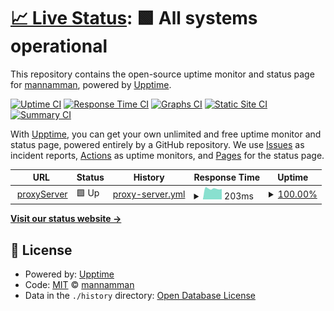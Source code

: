 # [📈 Live Status](https://mannamman.github.io/namthplaygroundMonitor): <!--live status--> **🟩 All systems operational**

This repository contains the open-source uptime monitor and status page for [mannamman](https://mannamman.github.io/namthplaygroundMonitor), powered by [Upptime](https://github.com/upptime/upptime).

[![Uptime CI](https://github.com/mannamman/namthplaygroundMonitor/workflows/Uptime%20CI/badge.svg)](https://github.com/mannamman/namthplaygroundMonitor/actions?query=workflow%3A%22Uptime+CI%22)
[![Response Time CI](https://github.com/mannamman/namthplaygroundMonitor/workflows/Response%20Time%20CI/badge.svg)](https://github.com/mannamman/namthplaygroundMonitor/actions?query=workflow%3A%22Response+Time+CI%22)
[![Graphs CI](https://github.com/mannamman/namthplaygroundMonitor/workflows/Graphs%20CI/badge.svg)](https://github.com/mannamman/namthplaygroundMonitor/actions?query=workflow%3A%22Graphs+CI%22)
[![Static Site CI](https://github.com/mannamman/namthplaygroundMonitor/workflows/Static%20Site%20CI/badge.svg)](https://github.com/mannamman/namthplaygroundMonitor/actions?query=workflow%3A%22Static+Site+CI%22)
[![Summary CI](https://github.com/mannamman/namthplaygroundMonitor/workflows/Summary%20CI/badge.svg)](https://github.com/mannamman/namthplaygroundMonitor/actions?query=workflow%3A%22Summary+CI%22)

With [Upptime](https://upptime.js.org), you can get your own unlimited and free uptime monitor and status page, powered entirely by a GitHub repository. We use [Issues](https://github.com/mannamman/namthplaygroundMonitor/issues) as incident reports, [Actions](https://github.com/mannamman/namthplaygroundMonitor/actions) as uptime monitors, and [Pages](https://mannamman.github.io/namthplaygroundMonitor) for the status page.

<!--start: status pages-->
<!-- This summary is generated by Upptime (https://github.com/upptime/upptime) -->
<!-- Do not edit this manually, your changes will be overwritten -->
<!-- prettier-ignore -->
| URL | Status | History | Response Time | Uptime |
| --- | ------ | ------- | ------------- | ------ |
| <img alt="" src="https://icons.duckduckgo.com/ip3/null.ico" height="13"> [proxyServer](www.namthplayground.com) | 🟩 Up | [proxy-server.yml](https://github.com/mannamman/namthplaygroundMonitor/commits/HEAD/history/proxy-server.yml) | <details><summary><img alt="Response time graph" src="./graphs/proxy-server/response-time-week.png" height="20"> 203ms</summary><br><a href="https://mannamman.github.io/namthplaygroundMonitor/history/proxy-server"><img alt="Response time 202" src="https://img.shields.io/endpoint?url=https%3A%2F%2Fraw.githubusercontent.com%2Fmannamman%2FnamthplaygroundMonitor%2FHEAD%2Fapi%2Fproxy-server%2Fresponse-time.json"></a><br><a href="https://mannamman.github.io/namthplaygroundMonitor/history/proxy-server"><img alt="24-hour response time 190" src="https://img.shields.io/endpoint?url=https%3A%2F%2Fraw.githubusercontent.com%2Fmannamman%2FnamthplaygroundMonitor%2FHEAD%2Fapi%2Fproxy-server%2Fresponse-time-day.json"></a><br><a href="https://mannamman.github.io/namthplaygroundMonitor/history/proxy-server"><img alt="7-day response time 203" src="https://img.shields.io/endpoint?url=https%3A%2F%2Fraw.githubusercontent.com%2Fmannamman%2FnamthplaygroundMonitor%2FHEAD%2Fapi%2Fproxy-server%2Fresponse-time-week.json"></a><br><a href="https://mannamman.github.io/namthplaygroundMonitor/history/proxy-server"><img alt="30-day response time 207" src="https://img.shields.io/endpoint?url=https%3A%2F%2Fraw.githubusercontent.com%2Fmannamman%2FnamthplaygroundMonitor%2FHEAD%2Fapi%2Fproxy-server%2Fresponse-time-month.json"></a><br><a href="https://mannamman.github.io/namthplaygroundMonitor/history/proxy-server"><img alt="1-year response time 206" src="https://img.shields.io/endpoint?url=https%3A%2F%2Fraw.githubusercontent.com%2Fmannamman%2FnamthplaygroundMonitor%2FHEAD%2Fapi%2Fproxy-server%2Fresponse-time-year.json"></a></details> | <details><summary><a href="https://mannamman.github.io/namthplaygroundMonitor/history/proxy-server">100.00%</a></summary><a href="https://mannamman.github.io/namthplaygroundMonitor/history/proxy-server"><img alt="All-time uptime 87.21%" src="https://img.shields.io/endpoint?url=https%3A%2F%2Fraw.githubusercontent.com%2Fmannamman%2FnamthplaygroundMonitor%2FHEAD%2Fapi%2Fproxy-server%2Fuptime.json"></a><br><a href="https://mannamman.github.io/namthplaygroundMonitor/history/proxy-server"><img alt="24-hour uptime 100.00%" src="https://img.shields.io/endpoint?url=https%3A%2F%2Fraw.githubusercontent.com%2Fmannamman%2FnamthplaygroundMonitor%2FHEAD%2Fapi%2Fproxy-server%2Fuptime-day.json"></a><br><a href="https://mannamman.github.io/namthplaygroundMonitor/history/proxy-server"><img alt="7-day uptime 100.00%" src="https://img.shields.io/endpoint?url=https%3A%2F%2Fraw.githubusercontent.com%2Fmannamman%2FnamthplaygroundMonitor%2FHEAD%2Fapi%2Fproxy-server%2Fuptime-week.json"></a><br><a href="https://mannamman.github.io/namthplaygroundMonitor/history/proxy-server"><img alt="30-day uptime 99.97%" src="https://img.shields.io/endpoint?url=https%3A%2F%2Fraw.githubusercontent.com%2Fmannamman%2FnamthplaygroundMonitor%2FHEAD%2Fapi%2Fproxy-server%2Fuptime-month.json"></a><br><a href="https://mannamman.github.io/namthplaygroundMonitor/history/proxy-server"><img alt="1-year uptime 96.02%" src="https://img.shields.io/endpoint?url=https%3A%2F%2Fraw.githubusercontent.com%2Fmannamman%2FnamthplaygroundMonitor%2FHEAD%2Fapi%2Fproxy-server%2Fuptime-year.json"></a></details>

<!--end: status pages-->

[**Visit our status website →**](https://mannamman.github.io/namthplaygroundMonitor)

## 📄 License

- Powered by: [Upptime](https://github.com/upptime/upptime)
- Code: [MIT](./LICENSE) © [mannamman](https://mannamman.github.io/namthplaygroundMonitor)
- Data in the `./history` directory: [Open Database License](https://opendatacommons.org/licenses/odbl/1-0/)
